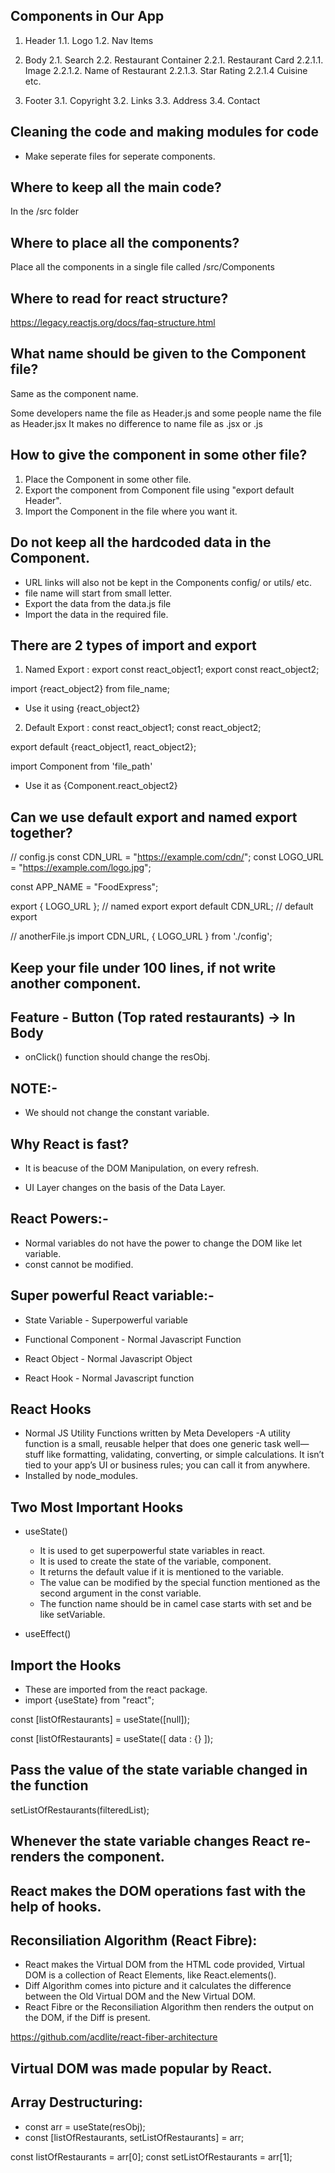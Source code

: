 ## Components in Our App
1. Header
   1.1. Logo 
   1.2. Nav Items

2. Body
   2.1. Search
   2.2. Restaurant  Container
        2.2.1. Restaurant Card
               2.2.1.1. Image
               2.2.1.2. Name of Restaurant
               2.2.1.3. Star Rating 
               2.2.1.4  Cuisine etc.

3. Footer
   3.1. Copyright
   3.2. Links
   3.3. Address
   3.4. Contact

## Cleaning the code and making modules for code
- Make seperate files for seperate components.

## Where to keep all the main code?
In the /src folder

## Where to place all the components?
Place all the components in a single file called /src/Components

## Where to read for react structure?
https://legacy.reactjs.org/docs/faq-structure.html

## What name should be given to the Component file?
Same as the component name.

Some developers name the file as Header.js and some people name the file as Header.jsx
It makes no difference to name file as .jsx or .js

## How to give the component in some other file?
1. Place the Component in some other file.
2. Export the component from Component file using "export default Header".
3. Import the Component in the file where you want it.

## Do not keep all the hardcoded data in the Component.
- URL links will also not be kept in the Components config/ or utils/ etc.
- file name will start from small letter.
- Export the data from the data.js file
- Import the data in the required file.

## There are 2 types of import and export
1. Named Export :
export const react_object1;
export const react_object2;

import {react_object2} from file_name;

- Use it using {react_object2}

2. Default Export :
const react_object1;
const react_object2;

export default {react_object1, react_object2};

import Component from 'file_path'

- Use it as {Component.react_object2}

## Can we use default export and named export together?
// config.js
const CDN_URL = "https://example.com/cdn/";
const LOGO_URL = "https://example.com/logo.jpg";

const APP_NAME = "FoodExpress";

export { LOGO_URL };        // named export
export default CDN_URL;     // default export

// anotherFile.js
import CDN_URL, { LOGO_URL } from './config';

## Keep your file under 100 lines, if not write another component.

## Feature - Button (Top rated restaurants) -> In Body
- onClick() function should change the resObj.

## NOTE:-
- We should not change the constant variable.

## Why React is fast?
- It is beacuse of the DOM Manipulation, on every refresh.

- UI Layer changes on the basis of the Data Layer.

## React Powers:-
- Normal variables do not have the power to change the DOM like let variable.
- const cannot be modified.

## Super powerful React variable:-
- State Variable - Superpowerful variable

- Functional Component - Normal Javascript Function
- React Object - Normal Javascript Object
- React Hook - Normal Javascript function 

## React Hooks
- Normal JS Utility Functions written by Meta Developers
-A utility function is a small, reusable helper that does one generic task well—stuff    like formatting, validating, converting, or simple calculations. It isn’t tied to your app’s UI or business rules; you can call it from anywhere.
- Installed by node_modules.

## Two Most Important Hooks 
- useState()
  - It is used to get superpowerful state variables in react.
  - It is used to create the state of the variable, component.
  - It returns the default value if it is mentioned to the variable.
  - The value can be modified by the special function mentioned as the second argument in the const variable.
  - The function name should be in camel case starts with set and be like setVariable.

- useEffect()
  
## Import the Hooks
- These are imported from the react package.
- import {useState} from "react";

const [listOfRestaurants] = useState([null]);

const [listOfRestaurants] = useState([
   data : {}
]);

## Pass the value of the state variable changed in the function
setListOfRestaurants(filteredList);

## Whenever the state variable changes React re-renders the component.

## React makes the DOM operations fast with the help of hooks.

## Reconsiliation Algorithm (React Fibre):
- React makes the Virtual DOM from the HTML code provided, Virtual DOM is a collection of React Elements, like React.elements().
- Diff Algorithm comes into picture and it calculates the difference between the Old Virtual DOM and the New Virtual DOM.
- React Fibre or the Reconsiliation Algorithm then renders the output on the DOM, if the Diff is present.

https://github.com/acdlite/react-fiber-architecture

## Virtual DOM was made popular by React.


## Array Destructuring:
- const arr = useState(resObj);
- const [listOfRestaurants, setListOfRestaurants] = arr;

const listOfRestaurants = arr[0];
const setListOfRestaurants = arr[1];



